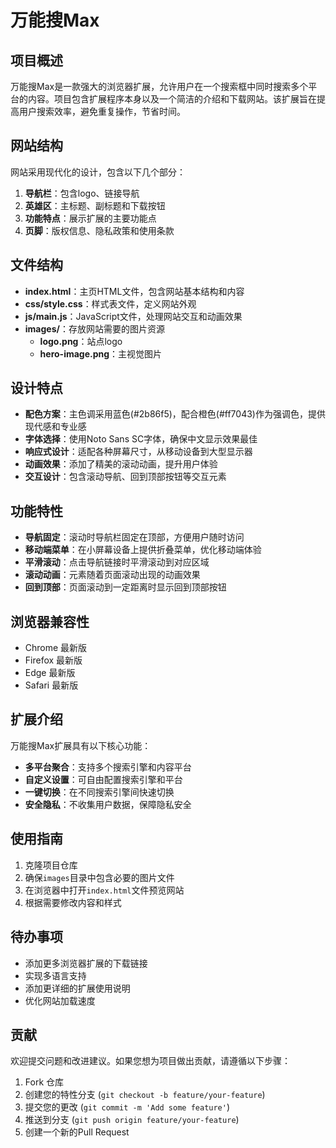 # 万能搜Max

## 项目概述
万能搜Max是一款强大的浏览器扩展，允许用户在一个搜索框中同时搜索多个平台的内容。项目包含扩展程序本身以及一个简洁的介绍和下载网站。该扩展旨在提高用户搜索效率，避免重复操作，节省时间。

## 网站结构
网站采用现代化的设计，包含以下几个部分：
1. **导航栏**：包含logo、链接导航
2. **英雄区**：主标题、副标题和下载按钮
3. **功能特点**：展示扩展的主要功能点
4. **页脚**：版权信息、隐私政策和使用条款

## 文件结构
- **index.html**：主页HTML文件，包含网站基本结构和内容
- **css/style.css**：样式表文件，定义网站外观
- **js/main.js**：JavaScript文件，处理网站交互和动画效果
- **images/**：存放网站需要的图片资源
  - **logo.png**：站点logo
  - **hero-image.png**：主视觉图片

## 设计特点
- **配色方案**：主色调采用蓝色(#2b86f5)，配合橙色(#ff7043)作为强调色，提供现代感和专业感
- **字体选择**：使用Noto Sans SC字体，确保中文显示效果最佳
- **响应式设计**：适配各种屏幕尺寸，从移动设备到大型显示器
- **动画效果**：添加了精美的滚动动画，提升用户体验
- **交互设计**：包含滚动导航、回到顶部按钮等交互元素

## 功能特性
- **导航固定**：滚动时导航栏固定在顶部，方便用户随时访问
- **移动端菜单**：在小屏幕设备上提供折叠菜单，优化移动端体验
- **平滑滚动**：点击导航链接时平滑滚动到对应区域
- **滚动动画**：元素随着页面滚动出现的动画效果
- **回到顶部**：页面滚动到一定距离时显示回到顶部按钮

## 浏览器兼容性
- Chrome 最新版
- Firefox 最新版
- Edge 最新版
- Safari 最新版

## 扩展介绍
万能搜Max扩展具有以下核心功能：
- **多平台聚合**：支持多个搜索引擎和内容平台
- **自定义设置**：可自由配置搜索引擎和平台
- **一键切换**：在不同搜索引擎间快速切换
- **安全隐私**：不收集用户数据，保障隐私安全

## 使用指南
1. 克隆项目仓库
2. 确保`images`目录中包含必要的图片文件
3. 在浏览器中打开`index.html`文件预览网站
4. 根据需要修改内容和样式

## 待办事项
- 添加更多浏览器扩展的下载链接
- 实现多语言支持
- 添加更详细的扩展使用说明
- 优化网站加载速度

## 贡献
欢迎提交问题和改进建议。如果您想为项目做出贡献，请遵循以下步骤：
1. Fork 仓库
2. 创建您的特性分支 (`git checkout -b feature/your-feature`)
3. 提交您的更改 (`git commit -m 'Add some feature'`)
4. 推送到分支 (`git push origin feature/your-feature`)
5. 创建一个新的Pull Request
